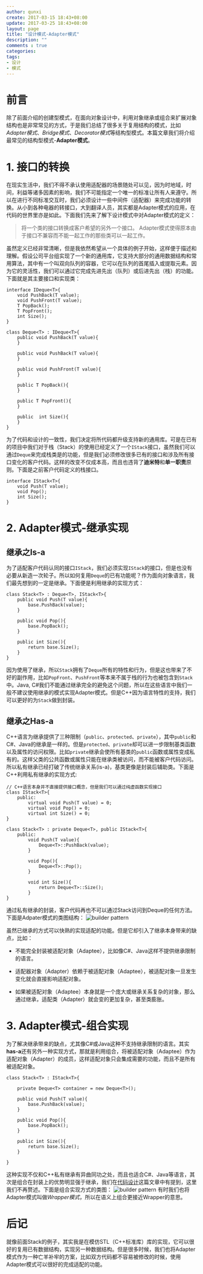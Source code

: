 ```yaml
---
author: qunxi
create: 2017-03-15 18:43+08:00
update: 2017-03-25 18:43+08:00
layout: page
title: "设计模式-Adapter模式"
description: ""
comments : true
categories:
tags:
- 设计
- 模式
---
```


# 前言

除了前面介绍的创建型模式，在面向对象设计中，利用对象继承或组合来扩展对象结构也是非常常见的方式，于是我们总结了很多关于复用结构的模式，比如*Adapter模式*、*Bridge模式*、*Decorator模式*等结构型模式。本篇文章我们将介绍最常见的结构型模式-**Adapter模式**。
<!--more-->

# 1. 接口的转换

在现实生活中，我们不得不承认使用适配器的场景随处可以见，因为时地域，时间，利益等诸多因素的影响，我们不可能指定一个唯一的标准让所有人来遵守。所以在进行不同标准交互时，我们必须设计一些中间件（适配器）来完成功能的转换。从小到各种电器的转接口，大到翻译人员，其实都是Adapter模式的应用，在代码的世界里亦是如此。下面我们先来了解下设计模式中对Adapter模式的定义：

> 将一个类的接口转换成客户希望的另外一个接口。 Adapter模式使得原本由于接口不兼容而不能一起工作的那些类可以一起工作。

虽然定义已经非常清晰，但是我依然希望从一个具体的例子开始，这样便于描述和理解。假设公司平台组实现了一个新的通用库，它支持大部分的通用数据结构和常用算法，其中有一个叫双向队列的容器，它可以在队列的首尾插入或提取元素。因为它的灵活性，我们可以通过它完成先进先出（队列）或后进先出（栈）的功能。下面就是其主要接口和实现类：

```
interface IDeque<T>{
    void PushBack(T value);
    void PushFront(T value);
    T PopBack();
    T PopFront();
    int Size(); 
}

class Deque<T> : IDeque<T>{
    public void PushBack(T value){
    }
    
    public void PushBack(T value){
    }

    public void PushFront(T value){
    }
    
    public T PopBack(){
    }

    public T PopFront(){
    }

    public  int Size(){
    }
}
```

为了代码和设计的一致性，我们决定将所代码都升级支持新的通用库。可是在已有的项目中我们对于栈（Stack）的使用已经定义了一个`IStack`接口，虽然我们可以通过`Deque`来完成栈类是的功能，但是我们必须修改很多已有的接口和涉及所有接口变化的客户代码。这样的改变不仅成本高，而且也违背了**迪米特**和**单一职责**原则。下面是之前客户代码定义的栈接口。

```
interface IStack<T>{
    void Push(T value);
    void Pop();
    int Size();
}
```

# 2. Adapter模式-继承实现

## 继承之Is-a

为了适配客户代码认同的接口`IStack`，我们必须实现`IStack`的接口，但是也没有必要从新造一次轮子。所以如何复用`Deque`的已有功能呢？作为面向对象语言，我们最先想到的一定是继承。下面便是利用继承的实现方式：

```
class Stack<T> : Deque<T>, IStack<T>{
    public void Push(T value){
        base.PushBack(value);
    }

    public void Pop(){
        base.PopBack();
    }

    public int Size(){
        return base.Size();
    }
}
```
因为使用了继承，所以`Stack`拥有了`Deque`所有的特性和行为，但是这也带来了不好的副作用，比如`PopFront`、`PushFront`等本来不属于栈的行为也被包含到`Stack`中。Java, C#我们不能通过继承完全的避免这个问题，所以在这些语言中我们一般不建议使用继承的模式实现Adapter模式。但是C++因为语言特性的支持，我们可以更好的为`Stack`做到封装。

## 继承之Has-a

C++语言为继承提供了三种限制（`public`、`protected`、`private`），其中`public`和C#、Java的继承是一样的。但是`protected`、`private`却可以进一步限制基类函数以及属性的访问权限。比如`private`继承会使所有基类的`public`函数或属性变成私有的。这样父类的公共函数或属性只能在继承类被访问，而不能被客户代码访问。所以私有继承已经打破了传统继承关系(is-a)，基类更像是封装后辅助类。下面是C++利用私有继承的实现方式:

```
// C++语言本身并不直接提供接口概念，但是我们可以通过纯虚函数实现接口
class IStack<T>{
    public:
        virtual void Push(T value) = 0;
        virtual void Pop() = 0;
        virtual int Size() = 0;
}

class Stack<T> : private Deque<T>, public IStack<T>{
    public:
        void Push(T value){
            Deque<T>::PushBack(value);
        }

        void Pop(){
            Deque<T>::Pop();
        }

        void int Size(){
            return Deque<T>::Size();
        }
}
```

通过私有继承的封装，客户代码再也不可以通过Stack访问到Deque的任何方法。下面是Adpater模式的类图结构：
![builder pattern](\post-images\2017_3_25_class_adapter_pattern.png)


虽然已继承的方式可以快熟的实现适配的功能。但是它却引入了继承本身带来的缺点，比如：

* 不能完全封装被适配对象（Adaptee），比如像C#、Java这样不提供继承限制的语言。

* 适配器对象（Adapter）依赖于被适配对象（Adaptee），被适配对象一旦发生变化就会直接影响适配对象。

* 如果被适配对象（Adaptee）本身就是一个庞大或继承关系复杂的对象，那么通过继承，适配类（Adapter）就会变的更加复杂，甚至类膨胀。


# 3. Adapter模式-组合实现

为了解决继承带来的缺点，尤其像C#或Java这种不支持继承限制的语言。其实**has-a**还有另外一种实现方式，那就是利用组合，将被适配对象（Adaptee）作为适配对象（Adapter）的成员，这样适配对象只会集成需要的功能，而且不是所有被适配对象。

```
class Stack<T> : IStack<T>{
    
    private Deque<T> container = new Deque<T>();

    public void Push(T value){
        base.PushBack(value);
    }

    public void Pop(){
        base.PopBack();
    }

    public int Size(){
        return base.Size();
    }
     
}
```
这种实现不仅和C++私有继承有异曲同功之处，而且也适合C#、Java等语言，其次是组合在封装上的优势明显强于继承，我们在[代码设计](https://qunxi.github.io/2017/01/30/object-oriented-design.html)这篇文章中有提到，这里我们不再赘述。下面是组合实现方式的类图：
![builder pattern](\post-images\2017_3_25_object_adapter_pattern.png)
有时我们也将Adapter模式叫做*Wrapper模式*，所以在语义上组合更接近Wrapper的意思。

# 后记

就像前面Stack的例子，其实我是在模仿STL（C++标准库）库的实现，它可以很好的复用已有数据结构，实现另一种数据结构。但是很多时候，我们也将Adapter模式作为一种亡羊补牢的方案，比如双方代码都不容易被修改的时候，使用Adapter模式可以很好的完成适配的功能。

